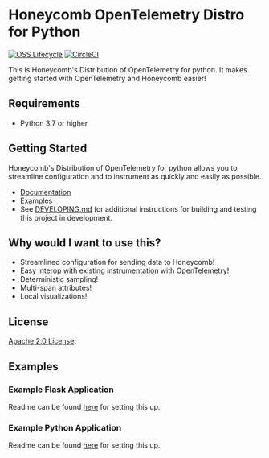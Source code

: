 # Honeycomb OpenTelemetry Distro for Python

<!-- Uncomment once repo is public -->
[![OSS Lifecycle](https://img.shields.io/osslifecycle/honeycombio/honeycomb-opentelemetry-python)](https://github.com/honeycombio/home/blob/main/honeycomb-oss-lifecycle-and-practices.md)
[![CircleCI](https://circleci.com/gh/honeycombio/honeycomb-opentelemetry-python.svg?style=shield)](https://circleci.com/gh/honeycombio/honeycomb-opentelemetry-python)

This is Honeycomb's Distribution of OpenTelemetry for python.
It makes getting started with OpenTelemetry and Honeycomb easier!

## Requirements

* Python 3.7 or higher

## Getting Started

Honeycomb's Distribution of OpenTelemetry for python allows you to streamline configuration and to instrument as quickly and easily as possible.

- [Documentation](https://docs.honeycomb.io/getting-data-in/opentelemetry/python/)
- [Examples](/examples/)
- See [DEVELOPING.md](/DEVELOPING.md) for additional instructions for building and testing this project in development.

## Why would I want to use this?

- Streamlined configuration for sending data to Honeycomb!
- Easy interop with existing instrumentation with OpenTelemetry!
- Deterministic sampling!
- Multi-span attributes!
- Local visualizations!

## License

[Apache 2.0 License](./LICENSE).

## Examples

### Example Flask Application

Readme can be found [here](examples/hello-world-flask/README.md) for setting this up.

### Example Python Application

Readme can be found [here](examples/hello-world/README.md) for setting this up.
